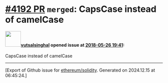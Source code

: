 # [\#4192 PR](https://github.com/ethereum/solidity/pull/4192) `merged`: CapsCase instead of camelCase

#### <img src="https://avatars.githubusercontent.com/u/7466579?u=996e863e1b97795ae43aaceeef9272b1638faff3&v=4" width="50">[vutsalsinghal](https://github.com/vutsalsinghal) opened issue at [2018-05-26 19:41](https://github.com/ethereum/solidity/pull/4192):

CapsCase instead of camelCase




-------------------------------------------------------------------------------



[Export of Github issue for [ethereum/solidity](https://github.com/ethereum/solidity). Generated on 2024.12.15 at 06:45:24.]
